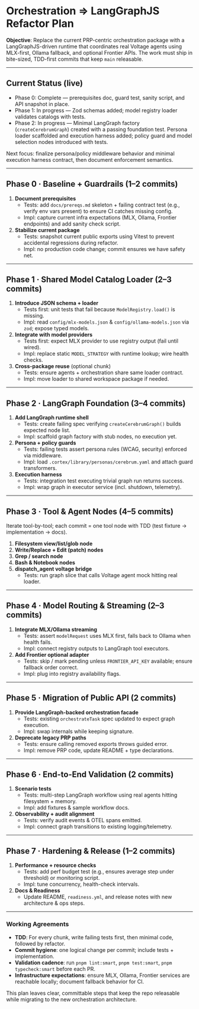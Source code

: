 # Orchestration ⇒ LangGraphJS Refactor Plan

**Objective**: Replace the current PRP-centric orchestration package with a LangGraphJS-driven runtime that coordinates real Voltage agents using MLX-first, Ollama fallback, and optional Frontier APIs. The work must ship in bite-sized, TDD-first commits that keep `main` releasable.

---

## Current Status (live)

- Phase 0: Complete — prerequisites doc, guard test, sanity script, and API snapshot in place.
- Phase 1: In progress — Zod schemas added; model registry loader validates catalogs with tests.
- Phase 2: In progress — Minimal LangGraph factory (`createCerebrumGraph`) created
   with a passing foundation test. Persona loader scaffolded and execution harness
   added; policy guard and model selection nodes introduced with tests.

Next focus: finalize persona/policy middleware behavior and minimal execution harness contract, then document enforcement semantics.

---

## Phase 0 · Baseline + Guardrails (1–2 commits)

1. **Document prerequisites**
   - Tests: add `docs/prereqs.md` skeleton + failing contract test (e.g., verify env vars present) to ensure CI catches missing config.
   - Impl: capture current infra expectations (MLX, Ollama, Frontier endpoints) and add sanity check script.
2. **Stabilize current package**
   - Tests: snapshot current public exports using Vitest to prevent accidental regressions during refactor.
   - Impl: no production code change; commit ensures we have safety net.

---

## Phase 1 · Shared Model Catalog Loader (2–3 commits)

1. **Introduce JSON schema + loader**
   - Tests first: unit tests that fail because `ModelRegistry.load()` is missing.
   - Impl: read `config/mlx-models.json` & `config/ollama-models.json` via `zod`; expose typed models.
2. **Integrate with model providers**
   - Tests first: expect MLX provider to use registry output (fail until wired).
   - Impl: replace static `MODEL_STRATEGY` with runtime lookup; wire health checks.
3. **Cross-package reuse** (optional chunk)
   - Tests: ensure agents + orchestration share same loader contract.
   - Impl: move loader to shared workspace package if needed.

---

## Phase 2 · LangGraph Foundation (3–4 commits)

1. **Add LangGraph runtime shell**
   - Tests: create failing spec verifying `createCerebrumGraph()` builds expected node list.
   - Impl: scaffold graph factory with stub nodes, no execution yet.
2. **Persona + policy guards**
   - Tests: failing tests assert persona rules (WCAG, security) enforced via middleware.
   - Impl: load `.cortex/library/personas/cerebrum.yaml` and attach guard transformers.
3. **Execution harness**
   - Tests: integration test executing trivial graph run returns success.
   - Impl: wrap graph in executor service (incl. shutdown, telemetry).

---

## Phase 3 · Tool & Agent Nodes (4–5 commits)

Iterate tool-by-tool; each commit = one tool node with TDD (test fixture → implementation → docs).

1. **Filesystem view/list/glob node**
2. **Write/Replace + Edit (patch) nodes**
3. **Grep / search node**
4. **Bash & Notebook nodes**
5. **dispatch_agent voltage bridge**
   - Tests: run graph slice that calls Voltage agent mock hitting real loader.

---

## Phase 4 · Model Routing & Streaming (2–3 commits)

1. **Integrate MLX/Ollama streaming**
   - Tests: assert `modelRequest` uses MLX first, falls back to Ollama when health fails.
   - Impl: connect registry outputs to LangGraph tool executors.
2. **Add Frontier optional adapter**
   - Tests: skip / mark pending unless `FRONTIER_API_KEY` available; ensure fallback order correct.
   - Impl: plug into registry availability flags.

---

## Phase 5 · Migration of Public API (2 commits)

1. **Provide LangGraph-backed orchestration facade**
   - Tests: existing `orchestrateTask` spec updated to expect graph execution.
   - Impl: swap internals while keeping signature.
2. **Deprecate legacy PRP paths**
   - Tests: ensure calling removed exports throws guided error.
   - Impl: remove PRP code, update README + type declarations.

---

## Phase 6 · End-to-End Validation (2 commits)

1. **Scenario tests**
   - Tests: multi-step LangGraph workflow using real agents hitting filesystem + memory.
   - Impl: add fixtures & sample workflow docs.
2. **Observability + audit alignment**
   - Tests: verify audit events & OTEL spans emitted.
   - Impl: connect graph transitions to existing logging/telemetry.

---

## Phase 7 · Hardening & Release (1–2 commits)

1. **Performance + resource checks**
   - Tests: add perf budget test (e.g., ensures average step under threshold) or monitoring script.
   - Impl: tune concurrency, health-check intervals.
2. **Docs & Readiness**
   - Update README, `readiness.yml`, and release notes with new architecture & ops steps.

---

### Working Agreements

- **TDD**: For every chunk, write failing tests first, then minimal code, followed by refactor.
- **Commit hygiene**: one logical change per commit; include tests + implementation.
- **Validation cadence**: run `pnpm lint:smart`, `pnpm test:smart`, `pnpm typecheck:smart` before each PR.
- **Infrastructure expectations**: ensure MLX, Ollama, Frontier services are reachable locally; document fallback behavior for CI.

This plan leaves clear, committable steps that keep the repo releasable while migrating to the new orchestration architecture.
